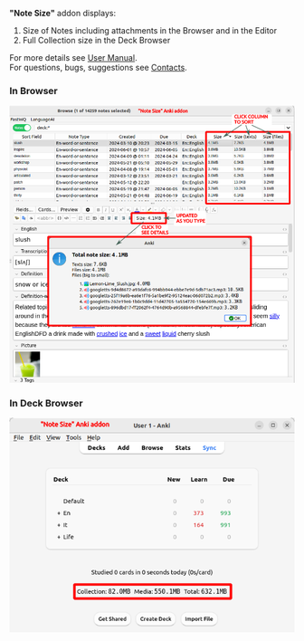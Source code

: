 **"Note Size"** addon displays:

1. Size of Notes including attachments in the Browser and in the Editor
2. Full Collection size in the Deck Browser

For more details see
[User Manual](https://github.com/Aleks-Ya/note-size-anki-addon/blob/main/description/user_manual.md).  
For questions, bugs, suggestions see
[Contacts](https://github.com/Aleks-Ya/note-size-anki-addon/blob/main/description/contacts.md).

### In Browser

![](https://raw.githubusercontent.com/Aleks-Ya/note-size-anki-addon/main/description/edit_note.png)

### In Deck Browser

![](https://raw.githubusercontent.com/Aleks-Ya/note-size-anki-addon/main/description/collection_size.png)
